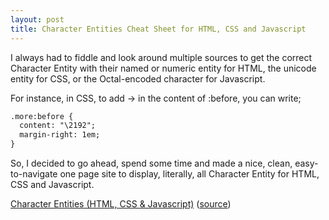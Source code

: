 ```yaml
---
layout: post
title: Character Entities Cheat Sheet for HTML, CSS and Javascript
---
```


I always had to fiddle and look around multiple sources to get the correct Character Entity with their named or numeric entity for HTML, the unicode entity for CSS, or the Octal-encoded character for Javascript.

For instance, in CSS, to add &rarr; in the content of :before, you can write;

```html
.more:before {
  content: "\2192";
  margin-right: 1em;
}
```

So, I decided to go ahead, spend some time and made a nice, clean, easy-to-navigate one page site to display, literally, all Character Entity for HTML, CSS and Javascript.

[Character Entities (HTML, CSS & Javascript)](http://oinam.github.io/entities/)
([source](https://github.com/oinam/entities/))
